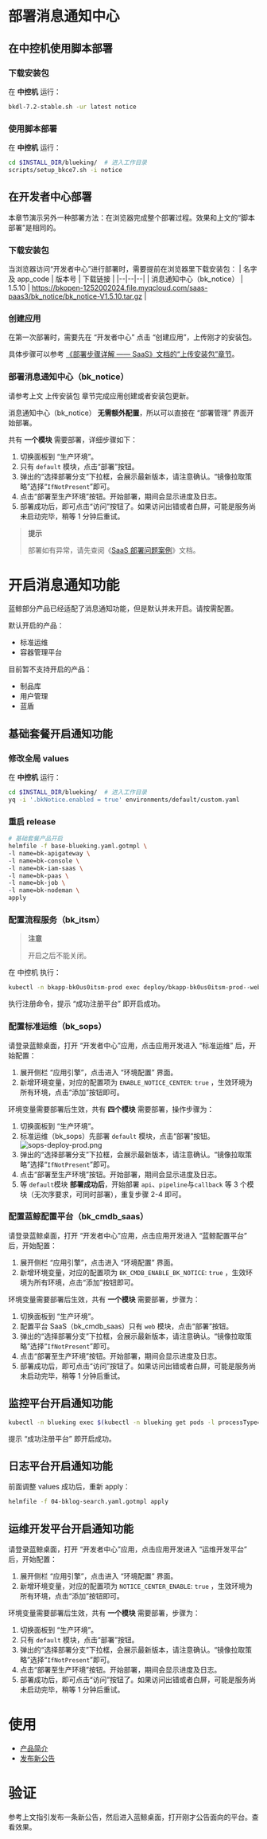 # 部署消息通知中心

## 在中控机使用脚本部署
### 下载安装包
在 **中控机** 运行：
``` bash
bkdl-7.2-stable.sh -ur latest notice
```

### 使用脚本部署
在 **中控机** 运行：
``` bash
cd $INSTALL_DIR/blueking/  # 进入工作目录
scripts/setup_bkce7.sh -i notice
```


## 在开发者中心部署
本章节演示另外一种部署方法：在浏览器完成整个部署过程。效果和上文的“脚本部署”是相同的。

### 下载安装包
当浏览器访问“开发者中心”进行部署时，需要提前在浏览器里下载安装包：
| 名字及 app_code | 版本号 | 下载链接 |
|--|--|--|
| 消息通知中心（bk_notice） | 1.5.10 | https://bkopen-1252002024.file.myqcloud.com/saas-paas3/bk_notice/bk_notice-V1.5.10.tar.gz |


### 创建应用
在第一次部署时，需要先在 “开发者中心” 点击 “创建应用”，上传刚才的安装包。

具体步骤可以参考 [《部署步骤详解 —— SaaS》文档的“上传安装包”章节](manual-install-saas.md#upload-bkce-saas)。


<a id="deploy-bkce-saas-notice" name="deploy-bkce-saas-notice"></a>

### 部署消息通知中心（bk_notice）
请参考上文 上传安装包 章节完成应用创建或者安装包更新。

消息通知中心（bk_notice） **无需额外配置**，所以可以直接在 “部署管理” 界面开始部署。

共有 **一个模块** 需要部署，详细步骤如下：
1. 切换面板到 “生产环境”。
2. 只有 `default` 模块，点击“部署”按钮。
3. 弹出的“选择部署分支”下拉框，会展示最新版本，请注意确认。“镜像拉取策略”选择“`IfNotPresent`”即可。
4. 点击“部署至生产环境”按钮。开始部署，期间会显示进度及日志。
5. 部署成功后，即可点击“访问”按钮了。如果访问出错或者白屏，可能是服务尚未启动完毕，稍等 1 分钟后重试。

>**提示**
>
>部署如有异常，请先查阅《[SaaS 部署问题案例](troubles/deploy-saas.md)》文档。


# 开启消息通知功能
蓝鲸部分产品已经适配了消息通知功能，但是默认并未开启。请按需配置。

默认开启的产品：
* 标准运维
* 容器管理平台
<!--
* 蓝鲸流程引擎服务
-->

目前暂不支持开启的产品：
* 制品库
* 用户管理
* 蓝盾

<!--
* gsekit
* DBM
* BKBase
* 图表平台
* 审计中心
-->

## 基础套餐开启通知功能

### 修改全局 values

在 **中控机** 运行：
``` bash
cd $INSTALL_DIR/blueking/  # 进入工作目录
yq -i '.bkNotice.enabled = true' environments/default/custom.yaml
```

### 重启 release
``` bash
# 基础套餐产品开启
helmfile -f base-blueking.yaml.gotmpl \
-l name=bk-apigateway \
-l name=bk-console \
-l name=bk-iam-saas \
-l name=bk-paas \
-l name=bk-job \
-l name=bk-nodeman \
apply
```

### 配置流程服务（bk_itsm）

>**注意**
>
>开启之后不能关闭。

在 中控机 执行：
``` bash
kubectl -n bkapp-bk0us0itsm-prod exec deploy/bkapp-bk0us0itsm-prod--web -- /app/.heroku/python/bin/python manage.py register_notice
```

执行注册命令，提示 “成功注册平台” 即开启成功。


### 配置标准运维（bk_sops）

请登录蓝鲸桌面，打开 “开发者中心”应用，点击应用开发进入 “标准运维” 后，开始配置：
1. 展开侧栏 “应用引擎”，点击进入 “环境配置” 界面。
2. 新增环境变量，对应的配置项为 `ENABLE_NOTICE_CENTER`: `true` ，生效环境为所有环境，点击“添加”按钮即可。

环境变量需要部署后生效，共有 **四个模块** 需要部署，操作步骤为：
1. 切换面板到 “生产环境”。
2. 标准运维（bk_sops）先部署 `default` 模块，点击“部署”按钮。
   ![sops-deploy-prod.png](assets/sops-deploy-prod.png)
3. 弹出的“选择部署分支”下拉框，会展示最新版本，请注意确认。“镜像拉取策略”选择“`IfNotPresent`”即可。
4. 点击“部署至生产环境”按钮。开始部署，期间会显示进度及日志。
5. 等 `default`模块 **部署成功后**，开始部署 `api`、`pipeline`与`callback` 等 3 个模块（无次序要求，可同时部署），重复步骤 2-4 即可。


### 配置蓝鲸配置平台（bk_cmdb_saas）

请登录蓝鲸桌面，打开 “开发者中心”应用，点击应用开发进入 “蓝鲸配置平台” 后，开始配置：

1. 展开侧栏 “应用引擎”，点击进入 “环境配置” 界面。
2. 新增环境变量，对应的配置项为 `BK_CMDB_ENABLE_BK_NOTICE`: `true` ，生效环境为所有环境，点击“添加”按钮即可。

环境变量需要部署后生效，共有 **一个模块** 需要部署，步骤为：
1. 切换面板到 “生产环境”。
2. 配置平台 SaaS（bk_cmdb_saas）只有 `web` 模块，点击“部署”按钮。
3. 弹出的“选择部署分支”下拉框，会展示最新版本，请注意确认。“镜像拉取策略”选择“`IfNotPresent`”即可。
4. 点击“部署至生产环境”按钮。开始部署，期间会显示进度及日志。
5. 部署成功后，即可点击“访问”按钮了。如果访问出错或者白屏，可能是服务尚未启动完毕，稍等 1 分钟后重试。


## 监控平台开启通知功能

``` bash
kubectl -n blueking exec $(kubectl -n blueking get pods -l processType=web,app.kubernetes.io/instance=bk-monitor -o name) -- bash -c '/app/venv/bin/python manage.py register_application'
```
提示 “成功注册平台” 即开启成功。

## 日志平台开启通知功能

前面调整 values 成功后，重新 apply：
``` bash
helmfile -f 04-bklog-search.yaml.gotmpl apply
```

## 运维开发平台开启通知功能

请登录蓝鲸桌面，打开 “开发者中心”应用，点击应用开发进入 “运维开发平台” 后，开始配置：

1. 展开侧栏 “应用引擎”，点击进入 “环境配置” 界面。
2. 新增环境变量，对应的配置项为 `NOTICE_CENTER_ENABLE`: `true` ，生效环境为所有环境，点击“添加”按钮即可。

环境变量需要部署后生效，共有 **一个模块** 需要部署，步骤为：
1. 切换面板到 “生产环境”。
2. 只有 `default` 模块，点击“部署”按钮。
3. 弹出的“选择部署分支”下拉框，会展示最新版本，请注意确认。“镜像拉取策略”选择“`IfNotPresent`”即可。
4. 点击“部署至生产环境”按钮。开始部署，期间会显示进度及日志。
5. 部署成功后，即可点击“访问”按钮了。如果访问出错或者白屏，可能是服务尚未启动完毕，稍等 1 分钟后重试。


# 使用
* [产品简介](../../BKNotice/1.5/UserGuide/Introduction/What-is-BKNotice.md)
* [发布新公告](../../BKNotice/1.5/UserGuide/Features/new-announcement.md)

# 验证
参考上文指引发布一条新公告，然后进入蓝鲸桌面，打开刚才公告面向的平台。查看效果。

